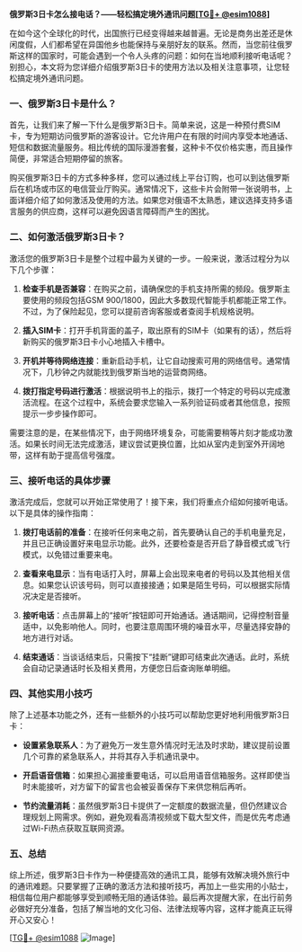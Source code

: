 **俄罗斯3日卡怎么接电话？——轻松搞定境外通讯问题[[TG💪+ @esim1088](https://t.me/s/esim1088)]**

在如今这个全球化的时代，出国旅行已经变得越来越普遍。无论是商务出差还是休闲度假，人们都希望在异国他乡也能保持与亲朋好友的联系。然而，当您前往俄罗斯这样的国家时，可能会遇到一个令人头疼的问题：如何在当地顺利接听电话呢？别担心，本文将为您详细介绍俄罗斯3日卡的使用方法以及相关注意事项，让您轻松搞定境外通讯问题。

### 一、俄罗斯3日卡是什么？

首先，让我们来了解一下什么是俄罗斯3日卡。简单来说，这是一种预付费SIM卡，专为短期访问俄罗斯的游客设计。它允许用户在有限的时间内享受本地通话、短信和数据流量服务。相比传统的国际漫游套餐，这种卡不仅价格实惠，而且操作简便，非常适合短期停留的旅客。

购买俄罗斯3日卡的方式多种多样，您可以通过线上平台订购，也可以到达俄罗斯后在机场或市区的电信营业厅购买。通常情况下，这些卡片会附带一张说明书，上面详细介绍了如何激活及使用的方法。如果您对俄语不太熟悉，建议选择支持多语言服务的供应商，这样可以避免因语言障碍而产生的困扰。

### 二、如何激活俄罗斯3日卡？

激活您的俄罗斯3日卡是整个过程中最为关键的一步。一般来说，激活过程分为以下几个步骤：

1. **检查手机是否兼容**：在购买之前，请确保您的手机支持所需的频段。俄罗斯主要使用的频段包括GSM 900/1800，因此大多数现代智能手机都能正常工作。不过，为了保险起见，您可以提前咨询客服或者查阅手机规格说明。

2. **插入SIM卡**：打开手机背面的盖子，取出原有的SIM卡（如果有的话），然后将新购买的俄罗斯3日卡小心地插入卡槽中。

3. **开机并等待网络连接**：重新启动手机，让它自动搜索可用的网络信号。通常情况下，几秒钟之内就能找到俄罗斯当地的运营商网络。

4. **拨打指定号码进行激活**：根据说明书上的指示，拨打一个特定的号码以完成激活流程。在这个过程中，系统会要求您输入一系列验证码或者其他信息，按照提示一步步操作即可。

需要注意的是，在某些情况下，由于网络环境复杂，可能需要稍等片刻才能成功激活。如果长时间无法完成激活，建议尝试更换位置，比如从室内走到室外开阔地带，这样有助于提高信号强度。

### 三、接听电话的具体步骤

激活完成后，您就可以开始正常使用了！接下来，我们将重点介绍如何接听电话。以下是具体的操作指南：

1. **拨打电话前的准备**：在接听任何来电之前，首先要确认自己的手机电量充足，并且已正确设置好来电显示功能。此外，还要检查是否开启了静音模式或飞行模式，以免错过重要来电。

2. **查看来电显示**：当有电话打入时，屏幕上会出现来电者的号码以及其他相关信息。如果您认识该号码，则可以直接接通；如果是陌生号码，可以根据实际情况决定是否接听。

3. **接听电话**：点击屏幕上的“接听”按钮即可开始通话。通话期间，记得控制音量适中，以免影响他人。同时，也要注意周围环境的噪音水平，尽量选择安静的地方进行对话。

4. **结束通话**：当谈话结束后，只需按下“挂断”键即可结束此次通话。此时，系统会自动记录通话时长及相关费用，方便您日后查询账单明细。

### 四、其他实用小技巧

除了上述基本功能之外，还有一些额外的小技巧可以帮助您更好地利用俄罗斯3日卡：

- **设置紧急联系人**：为了避免万一发生意外情况时无法及时求助，建议提前设置几个可靠的紧急联系人，并将其存入手机通讯录中。
  
- **开启语音信箱**：如果担心漏接重要电话，可以启用语音信箱服务。这样即使当时未能接听，对方留下的留言也会被妥善保存下来供您稍后再听。

- **节约流量消耗**：虽然俄罗斯3日卡提供了一定额度的数据流量，但仍然建议合理规划上网需求。例如，避免观看高清视频或下载大型文件，而是优先考虑通过Wi-Fi热点获取互联网资源。

### 五、总结

综上所述，俄罗斯3日卡作为一种便捷高效的通讯工具，能够有效解决境外旅行中的通讯难题。只要掌握了正确的激活方法和接听技巧，再加上一些实用的小贴士，相信每位用户都能够享受到顺畅无阻的通话体验。最后再次提醒大家，在出行前务必做好充分准备，包括了解当地的文化习俗、法律法规等内容，这样才能真正玩得开心又安心！

[[TG💪+ @esim1088](https://t.me/s/esim1088) ![Image](https://i.postimg.cc/4NQfJmqS/Snipaste-2025-05-13-00-14-12.png)]